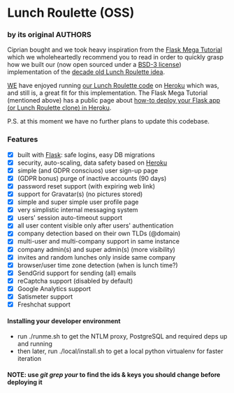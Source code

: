 # Lunch Roulette (OSS)

### by its original AUTHORS

Ciprian bought and we took heavy inspiration from the [Flask Mega Tutorial](https://courses.miguelgrinberg.com/p/flask-mega-tutorial) which we wholeheartedly recommend you to read in order to quickly grasp how we built our (now open sourced under a [BSD-3 license](LICENSE)) implementation of the [decade old Lunch Roulette idea](https://hbr.org/2013/01/a-new-way-to-network-inside-yo).

[WE](AUTHORS) have enjoyed running [our Lunch Roulette code](https://www.lunch-roulette.org/) on [Heroku](https://www.heroku.com/) which was, and still is, a great fit for this implementation. The Flask Mega Tutorial (mentioned above) has a public page about [how-to deploy your Flask app (or Lunch Roulette clone) in Heroku](https://blog.miguelgrinberg.com/post/the-flask-mega-tutorial-part-xviii-deployment-on-heroku).

P.S. at this moment we have no further plans to update this codebase.

### Features

- [x] built with [Flask](https://palletsprojects.com/p/flask/): safe logins, easy DB migrations
- [x] security, auto-scaling, data safety based on [Heroku](https://www.heroku.com/)
- [x] simple (and GDPR consciuos) user sign-up page
- [x] (GDPR bonus) purge of inactive accounts (90 days)
- [x] password reset support (with expiring web link)
- [x] support for Gravatar(s) (no pictures stored)
- [x] simple and super simple user profile page
- [x] very simplistic internal messaging system
- [x] users' session auto-timeout support
- [x] all user content visible only after users' authentication
- [x] company detection based on their own TLDs (@domain)
- [x] multi-user and multi-company support in same instance
- [x] company admin(s) and super admin(s) (more visibility)
- [x] invites and random lunches only inside same company
- [x] browser/user time zone detection (when is lunch time?)
- [x] SendGrid support for sending (all) emails
- [x] reCaptcha support (disabled by default)
- [x] Google Analytics support
- [x] Satismeter support
- [x] Freshchat support

#### Installing your developer environment

- run ./runme.sh to get the NTLM proxy, PostgreSQL and required deps up and running
- then later, run ./local/install.sh to get a local python virtualenv for faster iteration

#### NOTE: use _git grep your_ to find the ids & keys you should change before deploying it
